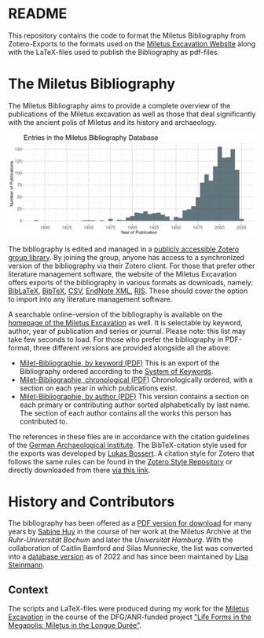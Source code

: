 # README
This repository contains the code to format the Miletus Bibliography from Zotero-Exports to the formats used on the [Miletus Excavation Website](https://www.miletgrabung.uni-hamburg.de/en/material/bibliographie.html) along with the LaTeX-files used to publish the Bibliography as pdf-files. 

# The Miletus Bibliography

The Miletus Bibliography aims to provide a complete overview of the publications of the Miletus excavation as well as those that deal significantly with the ancient polis of Miletus and its history and archaeology.

![Publications in the Miletus Bibliography by Year](out/figures/mil-pubs-by-year.png "Publications in the Miletus Bibliography by Year")

The bibliography is edited and managed in a [publicly accessible Zotero group library](https://www.zotero.org/groups/4475959/milet_bibliography). By joining the group, anyone has access to a synchronized version of the bibliography via their Zotero client. For those that prefer other literature management software, the website of the Miletus Excavation offers exports of the bibliography in various formats as downloads, namely: [BibLaTeX](https://www.miletgrabung.uni-hamburg.de/material/bibliographie/downloads/milet-bibliography-biblatex.zip), [BibTeX](https://www.miletgrabung.uni-hamburg.de/material/bibliographie/downloads/milet-bibliography-bibtex.zip), [CSV](https://www.miletgrabung.uni-hamburg.de/material/bibliographie/downloads/milet-bibliography-csv.zip), [EndNote XML](https://www.miletgrabung.uni-hamburg.de/material/bibliographie/downloads/milet-bibliography-endnote-xml.zip), [RIS](https://www.miletgrabung.uni-hamburg.de/material/bibliographie/downloads/milet-bibliography-ris.zip). These should cover the option to import into any literature management software.

A searchable online-version of the bibliography is available on the [homepage of the Miletus Excavation](https://www.miletgrabung.uni-hamburg.de/material/bibliographie.html) as well. It is selectable by keyword, author, year of publication and series or journal. Please note: this list may take few seconds to load. For those who prefer the bibliography in PDF-format, three different versions are provided alongside all the above: 

* [Milet-Bibliographie, by keyword (PDF)](https://www.miletgrabung.uni-hamburg.de/material/bibliographie/downloads/milet-bibliographie-by-tag-pdf.pdf)
    This is an export of the Bibliography ordered according to the [System of Keywords](https://www.miletgrabung.uni-hamburg.de/en/material/bibliographie/bib-tags.html).
* [Milet-Bibliographie, chronological (PDF)](https://www.miletgrabung.uni-hamburg.de/material/bibliographie/downloads/milet-bibliographie-by-year-pdf.pdf)
    Chronologically ordered, with a section on each year in which publications exist. 
* [Milet-Bibliographie, by author (PDF)](https://www.miletgrabung.uni-hamburg.de/material/bibliographie/downloads/milet-bibliographie-by-author-pdf.pdf)
   This version contains a section on each primary or contributing author sorted alphabetically by last name. The section of each author contains all the works this person has contributed to. 

The references in these files are in accordance with the citation guidelines of the [German Archaeological Institute](https://www.dainst.org/publikationen/publizieren-beim-dai/richtlinien). The BibTeX-citation style used for the exports was developed by [Lukas Bossert](http://lukascbossert.github.io/biblatex-archaeologie/). A citation style for Zotero that follows the same rules can be found in the [Zotero Style Repository](https://www.zotero.org/styles) or directly downloaded from there [via this link](https://www.zotero.org/styles/deutsches-archaologisches-institut). 


# History and Contributors
The bibliography has been offered as a [PDF version for download](https://doi.org/10.25592/uhhfdm.8678) for many years by [Sabine Huy](https://orcid.org/0000-0001-7401-3662) in the course of her work at the Miletus Archive at the *Ruhr-Universität Bochum* and later the *Universität Hamburg*. With the collaboration of Caitlin Bamford and Silas Munnecke, the list was converted into a [database version](https://www.zotero.org/groups/4475959/milet_bibliography) as of 2022 and has since been maintained by [Lisa Steinmann](https://orcid.org/0000-0002-2215-1243).


## Context
The scripts and LaTeX-files were produced during my work for the [Miletus Excavation](https://www.miletgrabung.uni-hamburg.de/) in the course of the DFG/ANR-funded project ["Life Forms in the Megapolis: Miletus in the Longue Durée"](https://www.kulturwissenschaften.uni-hamburg.de/ka/forschung/lebensformen-megapolis.html). 
